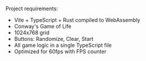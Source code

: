 <!-- Use this file to provide workspace-specific custom instructions to Copilot. For more details, visit https://code.visualstudio.com/docs/copilot/copilot-customization#_use-a-githubcopilotinstructionsmd-file -->

Project requirements:
- Vite + TypeScript + Rust compiled to WebAssembly
- Conway's Game of Life
- 1024x768 grid
- Buttons: Randomize, Clear, Start
- All game logic in a single TypeScript file
- Optimized for 60fps with FPS counter
